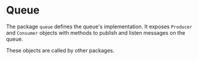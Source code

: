 # Queue

The package `queue` defines the queue's implementation. It exposes `Producer` and `Consumer` objects with methods to publish and listen messages on the queue.

These objects are called by other packages.
